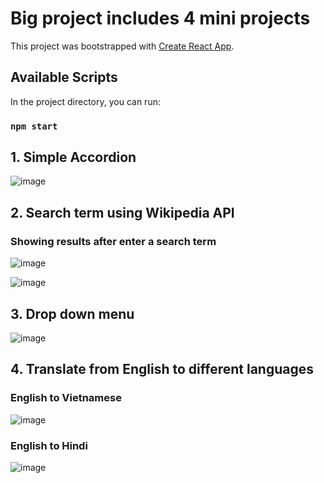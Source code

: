 # Big project includes 4 mini projects 

This project was bootstrapped with [Create React App](https://github.com/facebook/create-react-app).

## Available Scripts

In the project directory, you can run:

### `npm start`

## 1. Simple Accordion 

![image](https://user-images.githubusercontent.com/25336029/142130114-c6805aee-381d-43a6-aa5a-b05478c5e376.png)

## 2. Search term using  Wikipedia API

### Showing results after enter a search term

![image](https://user-images.githubusercontent.com/25336029/142130431-86c3df10-d14f-4a67-b46d-b2cfd48a310a.png)

![image](https://user-images.githubusercontent.com/25336029/142130458-4ba20da2-42ef-40cd-9a7a-4eb198496488.png)


## 3. Drop down menu

![image](https://user-images.githubusercontent.com/25336029/142130514-5c164e40-ae2b-4bc6-bc06-d308d5bed1b0.png)


## 4. Translate from English to different languages

### English to Vietnamese
![image](https://user-images.githubusercontent.com/25336029/142130593-040fff5a-b363-4e24-9ab7-15cb94182a3d.png)

### English to Hindi
![image](https://user-images.githubusercontent.com/25336029/142130738-00174a0d-f4fe-4e4a-be51-4b5a38f9c8a7.png)

